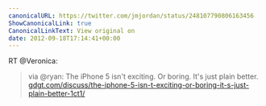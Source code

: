 ```yaml
---
canonicalURL: https://twitter.com/jmjordan/status/248107790806163456
ShowCanonicalLink: true
CanonicalLinkText: View original on
date: 2012-09-18T17:14:41+00:00
---
```

RT @Veronica:
> via @ryan: The iPhone 5 isn't exciting. Or boring. It's just plain better. [gdgt.com/discuss/the-iphone-5-isn-t-exciting-or-boring-it-s-just-plain-better-1ct1/](http://gdgt.com/discuss/the-iphone-5-isn-t-exciting-or-boring-it-s-just-plain-better-1ct1/)